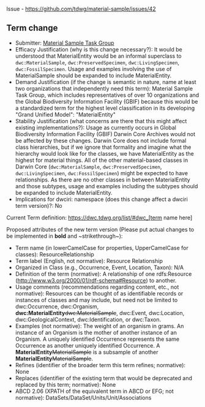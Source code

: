 Issue - https://github.com/tdwg/material-sample/issues/42

## Term change

* Submitter: [Material Sample Task Group](https://www.tdwg.org/community/osr/material-sample/)
* Efficacy Justification (why is this change necessary?): It would be understood that MaterialEntity would be an informal superclass to `dwc:MaterialSample`, `dwc:PreservedSpecimen`, `dwc:LivingSpecimen`, `dwc:FossilSpecimen`. Usage and examples involving the use of MaterialSample should be expanded to include MaterialEntity.
* Demand Justification (if the change is semantic in nature, name at least two organizations that independently need this term): Material Sample Task Group, which includes representatives of over 10 organizations and the Global Biodiversity Information Facility (GBIF) because this would be a standardized term for the highest level classification in its developing "Grand Unified Model": "MaterialEntity"
* Stability Justification (what concerns are there that this might affect existing implementations?): Usage as currently occurs in Global Biodiversity Information Facility (GBIF) Darwin Core Archives would not be affected by these changes. Darwin Core does not include formal class hierarchies, but if we ignore that formality and imagine what the hierarchy would look like for the classes, we have MaterialEntity as the highest for material things. All of the other material-based classes in Darwin Core (`dwc:MaterialSample`, `dwc:PreservedSpecimen`, `dwc:LivingSpecimen`, `dwc:FossilSpecimen`) might be expected to have relationships. As there are no other classes in between MaterialEntity and those subtypes, usage and examples including the subtypes should be expanded to include MaterialEntity.
* Implications for dwciri: namespace (does this change affect a dwciri term version)?: No

Current Term definition: https://dwc.tdwg.org/list/#dwc_[term name here]

Proposed attributes of the new term version (Please put actual changes to be implemented in **bold** and ~strikethrough~):

* Term name (in lowerCamelCase for properties, UpperCamelCase for classes): ResourceRelationship
* Term label (English, not normative): Resource Relationship
* Organized in Class (e.g., Occurrence, Event, Location, Taxon): N/A
* Definition of the term (normative): A relationship of one rdfs:Resource (http://www.w3.org/2000/01/rdf-schema#Resource) to another.
* Usage comments (recommendations regarding content, etc., not normative): Resources can be thought of as identifiable records or instances of classes and may include, but need not be limited to dwc:Occurrence, dwc:Organism, **dwc:MaterialEntity**~~dwc:MaterialSample~~, dwc:Event, dwc:Location, dwc:GeologicalContext, dwc:Identification, or dwc:Taxon.
* Examples (not normative): The weight of an organism in grams. An instance of an Organism is the mother of another instance of an Organism. A uniquely identified Occurrence represents the same Occurrence as another uniquely identified Occurrence. A **MaterialEntity**~~MaterialSample~~ is a subsample of another **MaterialEntity**~~MaterialSample~~.
* Refines (identifier of the broader term this term refines; normative): None
* Replaces (identifier of the existing term that would be deprecated and replaced by this term; normative): None
* ABCD 2.06 (XPATH of the equivalent term in ABCD or EFG; not normative): DataSets/DataSet/Units/Unit/Associations
